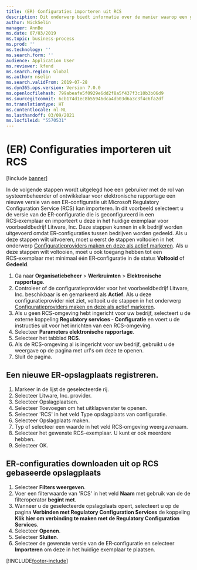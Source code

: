```yaml
---
title: (ER) Configuraties importeren uit RCS
description: Dit onderwerp biedt informatie over de manier waarop een gebruiker een nieuwe versie van een ER‑configuratie kan importeren uit RCS.
author: NickSelin
manager: AnnBe
ms.date: 07/03/2019
ms.topic: business-process
ms.prod: ''
ms.technology: ''
ms.search.form: ''
audience: Application User
ms.reviewer: kfend
ms.search.region: Global
ms.author: nselin
ms.search.validFrom: 2019-07-28
ms.dyn365.ops.version: Version 7.0.0
ms.openlocfilehash: 799abeafe5f0929e6dd2f8a5f437f3c10b3b06d9
ms.sourcegitcommit: 6cb174d1ec8b55946dca4db03d6a3c3f4c6fa2df
ms.translationtype: HT
ms.contentlocale: nl-NL
ms.lasthandoff: 03/09/2021
ms.locfileid: "5570531"
---
```

# <a name="er-import-configurations-from-rcs"></a>(ER) Configuraties importeren uit RCS

[!include [banner](../../includes/banner.md)]

In de volgende stappen wordt uitgelegd hoe een gebruiker met de rol van systeembeheerder of ontwikkelaar voor elektronische rapportage een nieuwe versie van een ER-configuratie uit Microsoft Regulatory Configuration Service (RCS) kan importeren. In dit voorbeeld selecteert u de versie van de ER‑configuratie die is geconfigureerd in een RCS‑exemplaar en importeert u deze in het huidige exemplaar voor voorbeeldbedrijf Litware, Inc. Deze stappen kunnen in elk bedrijf worden uitgevoerd omdat ER‑configuraties tussen bedrijven worden gedeeld. Als u deze stappen wilt uitvoeren, moet u eerst de stappen voltooien in het onderwerp [Configuratieproviders maken en deze als actief markeren](er-configuration-provider-mark-it-active-2016-11.md). Als u deze stappen wilt voltooien, moet u ook toegang hebben tot een RCS‑exemplaar met minimaal één ER‑configuratie in de status **Voltooid** of **Gedeeld**.

1. Ga naar **Organisatiebeheer** > **Werkruimten** > **Elektronische rapportage**. 
2. Controleer of de configuratieprovider voor het voorbeeldbedrijf Litware, Inc. beschikbaar is en gemarkeerd als **Actief**. Als u deze configuratieprovider niet ziet, voltooit u de stappen in het onderwerp [Configuratieproviders maken en deze als actief markeren](er-configuration-provider-mark-it-active-2016-11.md). 
3. Als u geen RCS-omgeving hebt ingericht voor uw bedrijf, selecteert u de externe koppeling **Regulatory services ‑ Configuratie** en voert u de instructies uit voor het inrichten van een RCS-omgeving. 
4. Selecteer **Parameters elektronische rapportage**. 
5. Selecteer het tabblad **RCS**. 
6. Als de RCS-omgeving al is ingericht voor uw bedrijf, gebruikt u de weergave op de pagina met url's om deze te openen. 
7. Sluit de pagina. 

## <a name="register-a-new-er-repository"></a>Een nieuwe ER‑opslagplaats registreren. 
1. Markeer in de lijst de geselecteerde rij. 
2. Selecteer Litware, Inc. provider. 
3. Selecteer Opslagplaatsen. 
4. Selecteer Toevoegen om het uitklapvenster te openen. 
5. Selecteer 'RCS' in het veld Type opslagplaats van configuratie. 
6. Selecteer Opslagplaats maken. 
7. Typ of selecteer een waarde in het veld RCS‑omgeving weergavenaam. 
8. Selecteer het gewenste RCS-exemplaar. U kunt er ook meerdere hebben. 
9. Selecteer OK. 

## <a name="import-er-configurations-from-rcs-based-repository"></a>ER-configuraties downloaden uit op RCS gebaseerde opslagplaats
1. Selecteer **Filters weergeven**. 
2. Voer een filterwaarde van 'RCS' in het veld **Naam** met gebruik van de de filteroperator **begint met**. 
3. Wanneer u de geselecteerde opslagplaats opent, selecteert u op de pagina **Verbinden met Regulatory Configuration Services** de koppeling **Klik hier om verbinding te maken met de Regulatory Configuration Services**. 
4. Selecteer **Openen**. 
5. Selecteer **Sluiten**. 
6. Selecteer de gewenste versie van de ER‑configuratie en selecteer **Importeren** om deze in het huidige exemplaar te plaatsen.



[!INCLUDE[footer-include](../../../../includes/footer-banner.md)]
